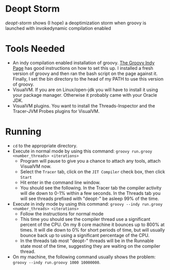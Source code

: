 # Deopt Storm

*deopt-storm* shows (I hope) a deoptimization storm when groovy is launched with invokedynamic compilation enabled

# Tools Needed

* An indy compilation enabled installation of groovy. [The Groovy Indy Page](http://groovy-lang.org/indy.html) has good instructions on how to set this up. I installed a fresh version of groovy and then ran the bash script on the page against it. Finally, I set the bin directory to the head of my PATH to use this version of groovy.
* VisualVM. If you are on Linux/open-jdk you will have to install it using your package manager. Otherwise it probably came with your Oracle JDK.
* VisualVM plugins. You want to install the Threads-Inspector and the Tracer-JVM Probes plugins for VisualVM.

# Running

* `cd` to the appropriate directory.
* Execute in normal mode by using this command: `groovy run.grooy <number_threads> <iterations>`
    * Program will pause to give you a chance to attach any tools, attach VisualVM now.
    * Select the `Tracer` tab, click on the `JIT Compiler` check box, then click `Start`
    * Hit enter in the command line window.
    * You should see the following. In the Tracer tab the compiler activity will die down to 0-1% within a few seconds. In the Threads tab you will see threads prefixed with "deopt-" be asleep 99% of the time.
* Execute in indy mode by using this command: `groovy --indy run.grooy <number_threads> <iterations>`
    * Follow the instructions for normal mode
    * This time you should see the compiler thread use a significant percent of the CPU. On my 8 core machine it bounces up to 800% at times. It will die down to 0% for short periods of time, but will usually bounce back up to using a significant percentage of the CPU.
    * In the threads tab most "deopt-" threads will be in the Runnable state most of the time, suggesting they are waiting on the compiler thread.
* On my machine, the following command usually shows the problem: `groovy --indy run.groovy 1000 10000000`.